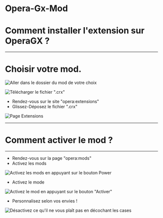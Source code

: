 # Opera-Gx-Mod
# Comment installer l'extension sur OperaGX ? 
***

# Choisir votre mod. 

![Aller dans le dossier du mod de votre choix](https://cdn.discordapp.com/attachments/654339907757670444/1083325551411994736/image.png)

![Télécharger le fichier ".crx"](https://cdn.discordapp.com/attachments/654339907757670444/1083325886692069466/image.png)

- Rendez-vous sur le site "opera:extensions"
- Glissez-Déposez le fichier ".crx" 

![Page Extensions](https://cdn.discordapp.com/attachments/654339907757670444/1083326851067412490/image.png)

***

# Comment activer le mod ? 
***
- Rendez-vous sur la page "opera:mods"
- Activez les mods 

![Activez les mods en appuyant sur le bouton Power](https://cdn.discordapp.com/attachments/654339907757670444/1075388955396145252/image.png)

- Activez le mode 

![Activez le mod en appuyant sur le bouton "Activer"](https://cdn.discordapp.com/attachments/654339907757670444/1075389105346707466/image.png)

- Personnalisez selon vos envies ! 

![Désactivez ce qu'il ne vous plaît pas en décochant les cases](https://cdn.discordapp.com/attachments/654339907757670444/1075389211051561000/image.png)
